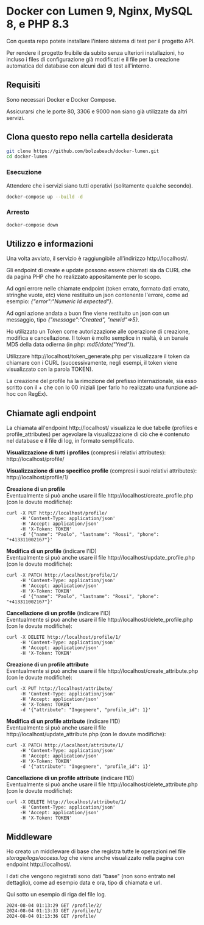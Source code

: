 # Docker con Lumen 9, Nginx, MySQL 8, e PHP 8.3

Con questa repo potete installare l'intero sistema di test per il progetto API.

Per rendere il progetto fruibile da subito senza ulteriori installazioni, ho incluso i files di configurazione già modificati e il file per la creazione automatica del database con alcuni dati di test all'interno.

## Requisiti

Sono necessari Docker e Docker Compose.

Assicurarsi che le porte 80, 3306 e 9000 non siano già utilizzate da altri servizi.

## Clona questo repo nella cartella desiderata

```bash
git clone https://github.com/bolzabeach/docker-lumen.git
cd docker-lumen
```

### Esecuzione

Attendere che i servizi siano tutti operativi (solitamente qualche secondo).

```bash
docker-compose up --build -d
```

### Arresto

```bash
docker-compose down
```

## Utilizzo e informazioni  
Una volta avviato, il servizio è raggiungibile all'indirizzo http://localhost/.

Gli endpoint di create e update possono essere chiamati sia da CURL che da pagina PHP che ho realizzato appositamente per lo scopo.

Ad ogni errore nelle chiamate endpoint (token errato, formato dati errato, stringhe vuote, etc) viene restituito un json contenente l'errore, come ad esempio: _{"error":"Numeric Id expected"}_.

Ad ogni azione andata a buon fine viene restituito un json con un messaggio, tipo _{"message":"Created", "newid"=>5}_.
  
Ho utilizzato un Token come autorizzazione alle operazione di creazione, modifica e cancellazione. Il token è molto semplice in realtà, è un banale MD5 della data odierna (in php: _md5(date("Ymd")_).

Utilizzare http://localhost/token_generate.php per visualizzare il token da chiamare con i CURL (successivamente, negli esempi, il token viene visualizzato con la parola TOKEN).

La creazione del profile ha la rimozione del prefisso internazionale, sia esso scritto con il + che con lo 00 iniziali (per farlo ho realizzato una funzione ad-hoc con RegEx).
 
## Chiamate agli endpoint  
La chiamata all'endpoint http://localhost/ visualizza le due tabelle (profiles e profile_attributes) per agevolare la visualizzazione di ciò che è contenuto nel database e il file di log, in formato semplificato.
 
**Visualizzazione di tutti i profiles** (compresi i relativi attributes):  
http://localhost/profile/
 
**Visualizzazione di uno specifico profile** (compresi i suoi relativi attributes):  
http://localhost/profile/1/
 
**Creazione di un profile**  
Eventualmente si può anche usare il file http://localhost/create_profile.php (con le dovute modifiche):  
```
curl -X PUT http://localhost/profile/ 
     -H 'Content-Type: application/json' 
     -H 'Accept: application/json' 
     -H 'X-Token: TOKEN' 
     -d '{"name": "Paolo", "lastname": "Rossi", "phone": "+413311002167"}'
```

**Modifica di un profile** (indicare l'ID)  
Eventualmente si può anche usare il file http://localhost/update_profile.php (con le dovute modifiche): 
```
curl -X PATCH http://localhost/profile/1/
     -H 'Content-Type: application/json'
     -H 'Accept: application/json'
     -H 'X-Token: TOKEN'
     -d '{"name": "Paolo", "lastname": "Rossi", "phone": "+413311002167"}'
```

**Cancellazione di un profile** (indicare l'ID)  
Eventualmente si può anche usare il file http://localhost/delete_profile.php (con le dovute modifiche): 
```
curl -X DELETE http://localhost/profile/1/
     -H 'Content-Type: application/json'
     -H 'Accept: application/json'
     -H 'X-Token: TOKEN'
```

**Creazione di un profile attribute**  
Eventualmente si può anche usare il file http://localhost/create_attribute.php (con le dovute modifiche):  
```
curl -X PUT http://localhost/attribute/ 
     -H 'Content-Type: application/json' 
     -H 'Accept: application/json' 
     -H 'X-Token: TOKEN' 
     -d '{"attribute": "Ingegnere", "profile_id": 1}'
```

**Modifica di un profile attribute** (indicare l'ID)  
Eventualmente si può anche usare il file http://localhost/update_attribute.php (con le dovute modifiche): 
```
curl -X PATCH http://localhost/attribute/1/
     -H 'Content-Type: application/json'
     -H 'Accept: application/json'
     -H 'X-Token: TOKEN'
     -d '{"attribute": "Ingegnere", "profile_id": 1}'
```

**Cancellazione di un profile attribute** (indicare l'ID)  
Eventualmente si può anche usare il file http://localhost/delete_attribute.php (con le dovute modifiche): 
```
curl -X DELETE http://localhost/attribute/1/
     -H 'Content-Type: application/json'
     -H 'Accept: application/json'
     -H 'X-Token: TOKEN'
```

## Middleware  
Ho creato un middleware di base che registra tutte le operazioni nel file _storage/logs/access.log_ che viene anche visualizzato nella pagina con endpoint http://localhost/.

I dati che vengono registrati sono dati "base" (non sono entrato nel dettaglio), come ad esempio data e ora, tipo di chiamata e url.

Qui sotto un esempio di riga del file log.

```
2024-08-04 01:13:29	GET	/profile/2/
2024-08-04 01:13:33	GET	/profile/1/
2024-08-04 01:13:36	GET	/profile/
```
